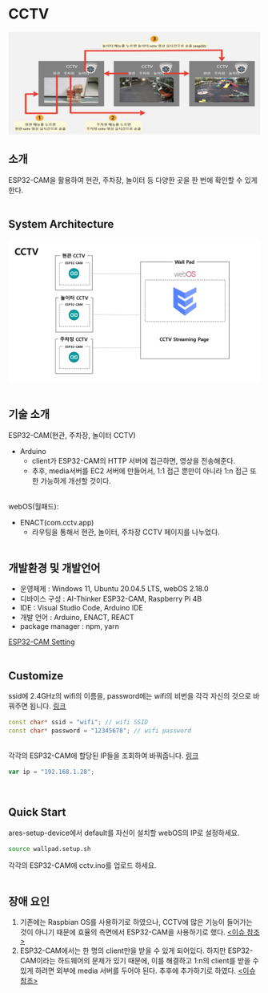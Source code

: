 # CCTV
![CCTV](CCTV.png)
<br>

## 소개

ESP32-CAM을 활용하여 현관, 주차장, 놀이터 등 다양한 곳을 한 번에 확인할 수 있게 한다.<br><br>

## System Architecture

![SystemArchitecture](SystemArchitecture.jpg)
<br><br>

## 기술 소개

ESP32-CAM(현관, 주차장, 놀이터 CCTV)
- Arduino
    - client가 ESP32-CAM의 HTTP 서버에 접근하면, 영상을 전송해준다.
    - 추후, media서버를 EC2 서버에 만들어서, 1:1 접근 뿐만이 아니라 1:n 접근 또한 가능하게 개선할 것이다. <br><br>

webOS(월패드):
- ENACT(com.cctv.app)
    - 라우팅을 통해서 현관, 놀이터, 주차장 CCTV 페이지를 나누었다. <br><br>

## 개발환경 및 개발언어
- 운영체제 : Windows 11, Ubuntu 20.04.5 LTS, webOS 2.18.0
- 디바이스 구성 : AI-Thinker ESP32-CAM, Raspberry Pi 4B
- IDE : Visual Studio Code, Arduino IDE
- 개발 언어 : Arduino, ENACT, REACT
- package manager : npm, yarn

<a href="https://github.com/webOS-KOSS/main-setting/blob/main/Arduino/ESP32-CAM.md">ESP32-CAM Setting</a>
<br><br>

## Customize
ssid에 2.4GHz의 wifi의 이름을, password에는 wifi의 비번을 각각 자신의 것으로 바꿔주면 됩니다. <a href="https://github.com/ymw0407/2022ESWContest_webOS_3013/blob/master/main-CCTV/outside/arduino/cctv/cctv.ino">링크</a>

```C++
const char* ssid = "wifi"; // wifi SSID
const char* password = "12345678"; // wifi password
```
<br>
각각의 ESP32-CAM에 할당된 IP들을 조회하여 바꿔줍니다. <a href="https://github.com/ymw0407/2022ESWContest_webOS_3013/tree/master/main-CCTV/wallpad/cctv/cctv_app/src/views/CCTV">링크</a>

```JavaScript
var ip = "192.168.1.28";
```
<br>

## Quick Start
ares-setup-device에서 default를 자신이 설치할 webOS의 IP로 설정하세요.
```bash
source wallpad.setup.sh
```
각각의 ESP32-CAM에 cctv.ino를 업로드 하세요.
<br><br>

## 장애 요인
1. 기존에는 Raspbian OS를 사용하기로 하였으나, CCTV에 많은 기능이 들어가는 것이 아니기 때문에 효율의 측면에서 ESP32-CAM을 사용하기로 했다. <a href="https://github.com/webOS-KOSS/entrance_cam/issues/2"><이슈 참조></a>
2. ESP32-CAM에서는 한 명의 client만을 받을 수 있게 되어있다. 하지만 ESP32-CAM이라는 하드웨어의 문제가 있기 때문에, 이를 해결하고 1:n의 client를 받을 수 있게 하려면 외부에 media 서버를 두어야 된다. 추후에 추가하기로 하였다. <a href="https://github.com/webOS-KOSS/CCTV/issues/1"><이슈 참조></a><br/><br/>
